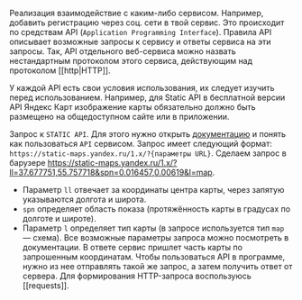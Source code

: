 Реализация взаимодействие с каким-либо сервисом. Например, добавить регистрацию через соц. сети в твой сервис. Это происходит по средствам API (`Application Programming Interface`). Правила API описывает возможные запросы к сервису и ответы сервиса на эти запросы.  Так, API отдельного веб-сервиса можно назвать нестандартным протоколом этого сервиса, действующим над протоколом [[http|HTTP]]. 

У каждой API есть свои условия использования, их следует изучить перед использованием. 
Например, для Static API в бесплатной версии API Яндекс Карт изображение карты обязательно должно быть размещено на общедоступном сайте или в приложении.

Запрос к `STATIC API`. Для этого нужно открыть [документацию](https://yandex.ru/dev/staticapi/doc/ru/) и понять как пользоваться `API` сервисом. Запрос имеет следующий формат: `https://static-maps.yandex.ru/1.x/?{параметры URL}`. Сделаем запрос в барузере https://static-maps.yandex.ru/1.x/?ll=37.677751,55.757718&spn=0.016457,0.00619&l=map.  
 - Параметр `ll` отвечает за координаты центра карты, через запятую указываются долгота и широта. 
- `spn` определяет область показа (протяжённость карты в градусах по долготе и широте).
- Параметр `l` определяет тип карты (в запросе используется тип `map` — схема). Все возможные параметры запроса можно посмотреть в документации.
В ответе сервис пришлет часть карты по запрошенным координатам. 
Чтобы пользоваться API в программе, нужно из нее отправлять такой же запрос, а затем получить ответ от сервера. Для формирования HTTP-запроса воспользуюсь [[requests]].
